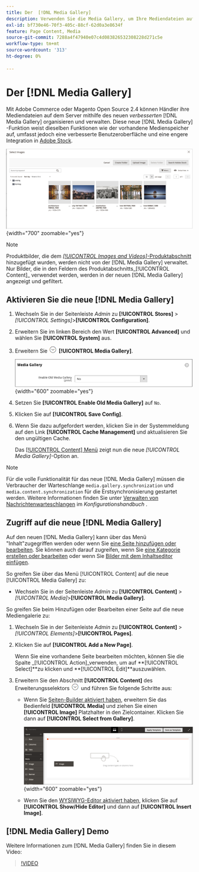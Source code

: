 ```yaml
---
title: Der  [!DNL Media Gallery]
description: Verwenden Sie die Media Gallery, um Ihre Mediendateien auf dem Server zu organisieren und zu verwalten.
exl-id: bf730e46-70f3-405c-88cf-62d0a3e8634f
feature: Page Content, Media
source-git-commit: 7288a4f47940e07c4d083826532308228d271c5e
workflow-type: tm+mt
source-wordcount: '313'
ht-degree: 0%

---
```


# Der [!DNL Media Gallery]

Mit Adobe Commerce oder Magento Open Source 2.4 können Händler ihre Mediendateien auf dem Server mithilfe des neuen _verbesserten_ [!DNL Media Gallery] organisieren und verwalten. Diese neue [!DNL Media Gallery] -Funktion weist dieselben Funktionen wie der vorhandene Medienspeicher auf, umfasst jedoch eine verbesserte Benutzeroberfläche und eine engere Integration in [Adobe Stock][adobe-stock].

![Im Raster &quot;Mediengalerie&quot;angezeigte Bilder](./assets/media-gallery-grid.png){width="700" zoomable="yes"}

>[!NOTE]
>
>Produktbilder, die dem [_[!UICONTROL Images and Videos]_-Produktabschnitt](../catalog/product-image.md#upload-an-image) hinzugefügt wurden, werden nicht von der [!DNL Media Gallery] verwaltet. Nur Bilder, die in den Feldern des Produktabschnitts_[!UICONTROL Content]_ verwendet werden, werden in der neuen [!DNL Media Gallery] angezeigt und gefiltert.

## Aktivieren Sie die neue [!DNL Media Gallery]

1. Wechseln Sie in der Seitenleiste _Admin_ zu **[!UICONTROL Stores]** > _[!UICONTROL Settings]_>**[!UICONTROL Configuration]**.

1. Erweitern Sie im linken Bereich den Wert **[!UICONTROL Advanced]** und wählen Sie **[!UICONTROL System]** aus.

1. Erweitern Sie ![Erweiterungsauswahl](../assets/icon-display-expand.png) **[!UICONTROL Media Gallery]**.

   ![Erweiterte Konfiguration - [!DNL Media Gallery]](./assets/system-media-gallery.png){width="600" zoomable="yes"}

1. Setzen Sie **[!UICONTROL Enable Old Media Gallery]** auf `No`.

1. Klicken Sie auf **[!UICONTROL Save Config]**.

1. Wenn Sie dazu aufgefordert werden, klicken Sie in der Systemmeldung auf den Link **[!UICONTROL Cache Management]** und aktualisieren Sie den ungültigen Cache.

   Das [[!UICONTROL Content] Menü](/help/content-design/content-menu.md) zeigt nun die neue _[!UICONTROL Media Gallery]_-Option an.

>[!NOTE]
>
>Für die volle Funktionalität für das neue [!DNL Media Gallery] müssen die Verbraucher der Warteschlange `media.gallery.synchronization` und `media.content.synchronization` für die Erstsynchronisierung gestartet werden. Weitere Informationen finden Sie unter [Verwalten von Nachrichtenwarteschlangen](https://experienceleague.adobe.com/docs/commerce-operations/configuration-guide/message-queues/manage-message-queues.html) im _Konfigurationshandbuch_ .

## Zugriff auf die neue [!DNL Media Gallery]

Auf den neuen [!DNL Media Gallery] kann über das Menü &quot;Inhalt&quot;zugegriffen werden oder wenn Sie [eine Seite hinzufügen oder bearbeiten](/help/content-design/page-add.md). Sie können auch darauf zugreifen, wenn Sie [eine Kategorie erstellen oder bearbeiten](/help/catalog/category-create.md) oder wenn Sie [Bilder mit dem Inhaltseditor einfügen](/help/content-design/editor-insert-image.md).

So greifen Sie über das Menü [!UICONTROL Content] auf die neue [!UICONTROL Media Gallery] zu:

- Wechseln Sie in der Seitenleiste _Admin_ zu **[!UICONTROL Content]** > _[!UICONTROL Media]_>**[!UICONTROL Media Gallery]**.

So greifen Sie beim Hinzufügen oder Bearbeiten einer Seite auf die neue Mediengalerie zu:

1. Wechseln Sie in der Seitenleiste _Admin_ zu **[!UICONTROL Content]** > _[!UICONTROL Elements]_>**[!UICONTROL Pages]**.

1. Klicken Sie auf **[!UICONTROL Add a New Page]**.

   Wenn Sie eine vorhandene Seite bearbeiten möchten, können Sie die Spalte _[!UICONTROL Action]_verwenden, um auf **[!UICONTROL Select]**zu klicken und **[!UICONTROL Edit]**auszuwählen.

1. Erweitern Sie den Abschnitt **[!UICONTROL Content]** des Erweiterungsselektors ![Erweiterung](../assets/icon-display-expand.png) und führen Sie folgende Schritte aus:

   - Wenn Sie [Seiten-Builder aktiviert haben](../page-builder/setup.md), erweitern Sie das Bedienfeld **[!UICONTROL Media]** und ziehen Sie einen **[!UICONTROL Image]** Platzhalter in den Zielcontainer. Klicken Sie dann auf **[!UICONTROL Select from Gallery]**.

     ![Bild auf Bühne ziehen](./assets/pb-media-image-drag.png){width="600" zoomable="yes"}

   - Wenn Sie den [WYSIWYG-Editor aktiviert haben](/help/content-design/editor.md), klicken Sie auf **[!UICONTROL Show/Hide Editor]** und dann auf **[!UICONTROL Insert Image]**.

## [!DNL Media Gallery] Demo

Weitere Informationen zum [!DNL Media Gallery] finden Sie in diesem Video:

>[!VIDEO](https://video.tv.adobe.com/v/343785?quality=12&learn=on)

[adobe-stock]: https://stock.adobe.com

